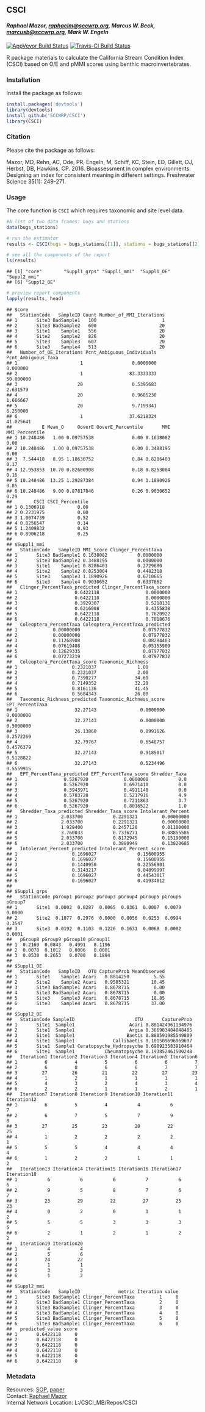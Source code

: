 
## CSCI

#### *Raphael Mazor, <raphaelm@sccwrp.org>, Marcus W. Beck, <marcusb@sccwrp.org>, Mark W. Engeln*

[![AppVeyor Build
Status](https://ci.appveyor.com/api/projects/status/github/SCCWRP/CSCI?branch=master&svg=true)](https://ci.appveyor.com/project/SCCWRP/CSCI)
[![Travis-CI Build
Status](https://travis-ci.org/SCCWRP/CSCI.svg?branch=master)](https://travis-ci.org/SCCWRP/CSCI)

R package materials to calculate the California Stream Condition Index
(CSCI) based on O/E and pMMI scores using benthic macroinvertebrates.

### Installation

Install the package as follows:

``` r
install.packages('devtools')
library(devtools)
install_github('SCCWRP/CSCI')
library(CSCI)
```

### Citation

Please cite the package as follows:

Mazor, MD, Rehn, AC, Ode, PR, Engeln, M, Schiff, KC, Stein, ED, Gillett,
DJ, Herbst, DB, Hawkins, CP. 2016. Bioassessment in complex
environments: Designing an index for consistent meaning in different
settings. Freshwater Science 35(1): 249-271.

### Usage

The core function is `CSCI` which requires taxonomic and site level
data.

``` r
#A list of two data frames: bugs and stations
data(bugs_stations) 

# run the estimator
results <- CSCI(bugs = bugs_stations[[1]], stations = bugs_stations[[2]])

# see all the components of the report
ls(results)
```

    ## [1] "core"        "Suppl1_grps" "Suppl1_mmi"  "Suppl1_OE"   "Suppl2_mmi" 
    ## [6] "Suppl2_OE"

``` r
# preview report components
lapply(results, head)
```

    ## $core
    ##   StationCode   SampleID Count Number_of_MMI_Iterations
    ## 1       Site3 BadSample1   100                        1
    ## 2       Site3 BadSample2   600                       20
    ## 3       Site1    Sample1   556                       20
    ## 4       Site2    Sample2   826                       20
    ## 5       Site3    Sample3   607                       20
    ## 6       Site3    Sample4   513                       20
    ##   Number_of_OE_Iterations Pcnt_Ambiguous_Individuals Pcnt_Ambiguous_Taxa
    ## 1                       1                  0.0000000            0.000000
    ## 2                       1                 83.3333333           50.000000
    ## 3                      20                  0.5395683            2.631579
    ## 4                      20                  0.9685230            1.666667
    ## 5                      20                  9.7199341            6.250000
    ## 6                       1                 37.6218324           41.025641
    ##           E Mean_O     OoverE OoverE_Percentile       MMI MMI_Percentile
    ## 1 10.248486   1.00 0.09757538              0.00 0.1638082           0.00
    ## 2 10.248486   1.00 0.09757538              0.00 0.3488195           0.00
    ## 3  7.544418   8.95 1.18630752              0.84 0.8286403           0.17
    ## 4 12.953853  10.70 0.82600908              0.18 0.8253004           0.16
    ## 5 10.248486  13.25 1.29287384              0.94 1.1890926           0.85
    ## 6 10.248486   9.00 0.87817846              0.26 0.9030652           0.29
    ##        CSCI CSCI_Percentile
    ## 1 0.1306918            0.00
    ## 2 0.2231975            0.00
    ## 3 1.0074739            0.52
    ## 4 0.8256547            0.14
    ## 5 1.2409832            0.93
    ## 6 0.8906218            0.25
    ## 
    ## $Suppl1_mmi
    ##   StationCode   SampleID MMI_Score Clinger_PercentTaxa
    ## 1       Site3 BadSample1 0.1638082           0.0000000
    ## 2       Site3 BadSample2 0.3488195           0.0000000
    ## 3       Site1    Sample1 0.8286403           0.2729680
    ## 4       Site2    Sample2 0.8253004           0.4482318
    ## 5       Site3    Sample3 1.1890926           0.6710665
    ## 6       Site3    Sample4 0.9030652           0.6337662
    ##   Clinger_PercentTaxa_predicted Clinger_PercentTaxa_score
    ## 1                     0.6422118                 0.0000000
    ## 2                     0.6422118                 0.0000000
    ## 3                     0.3929307                 0.5218131
    ## 4                     0.6216008                 0.4355838
    ## 5                     0.6422118                 0.7620922
    ## 6                     0.6422118                 0.7018676
    ##   Coleoptera_PercentTaxa Coleoptera_PercentTaxa_predicted
    ## 1             0.00000000                       0.07977832
    ## 2             0.00000000                       0.07977832
    ## 3             0.11268908                       0.08284403
    ## 4             0.07619408                       0.05155909
    ## 5             0.12629335                       0.07977832
    ## 6             0.07273219                       0.07977832
    ##   Coleoptera_PercentTaxa_score Taxonomic_Richness
    ## 1                    0.2321037               1.00
    ## 2                    0.2321037               2.00
    ## 3                    0.7390277              34.60
    ## 4                    0.7149352              32.20
    ## 5                    0.8161136              41.45
    ## 6                    0.5684343              26.80
    ##   Taxonomic_Richness_predicted Taxonomic_Richness_score EPT_PercentTaxa
    ## 1                     32.27143                0.0000000       0.0000000
    ## 2                     32.27143                0.0000000       0.5000000
    ## 3                     26.13860                0.8991626       0.2572269
    ## 4                     32.79767                0.6548757       0.4576379
    ## 5                     32.27143                0.9185017       0.5128822
    ## 6                     32.27143                0.5234496       0.5559915
    ##   EPT_PercentTaxa_predicted EPT_PercentTaxa_score Shredder_Taxa
    ## 1                 0.5267920             0.0000000           0.0
    ## 2                 0.5267920             0.6971410           0.0
    ## 3                 0.3943971             0.4911140           0.0
    ## 4                 0.5783728             0.5217916           4.9
    ## 5                 0.5267920             0.7211863           3.7
    ## 6                 0.5267920             0.8016522           1.0
    ##   Shredder_Taxa_predicted Shredder_Taxa_score Intolerant_Percent
    ## 1                2.033700           0.2291321         0.00000000
    ## 2                2.033700           0.2291321         0.00000000
    ## 3                1.929400           0.2457120         0.01100000
    ## 4                3.760033           0.7336271         0.08855586
    ## 5                2.033700           0.8172945         0.15190000
    ## 6                2.033700           0.3880949         0.13820685
    ##   Intolerant_Percent_predicted Intolerant_Percent_score
    ## 1                    0.1696027               0.15600955
    ## 2                    0.1696027               0.15600955
    ## 3                    0.1440950               0.22556901
    ## 4                    0.3143217               0.04899997
    ## 5                    0.1696027               0.44543017
    ## 6                    0.1696027               0.41934012
    ## 
    ## $Suppl1_grps
    ##   StationCode pGroup1 pGroup2 pGroup3 pGroup4 pGroup5 pGroup6 pGroup7
    ## 1       Site1  0.0002  0.0287  0.0065  0.0361  0.0007  0.0079  0.0000
    ## 2       Site2  0.1077  0.2976  0.0000  0.0056  0.0253  0.0994  0.3547
    ## 3       Site3  0.0192  0.1103  0.1226  0.1631  0.0068  0.0002  0.0001
    ##   pGroup8 pGroup9 pGroup10 pGroup11
    ## 1  0.2169  0.0843   0.4991   0.1196
    ## 2  0.0078  0.1012   0.0006   0.0001
    ## 3  0.0530  0.2653   0.0700   0.1894
    ## 
    ## $Suppl1_OE
    ##   StationCode   SampleID   OTU CaptureProb MeanObserved
    ## 1       Site1    Sample1 Acari   0.8814250         5.55
    ## 2       Site2    Sample2 Acari   0.9585321        10.45
    ## 3       Site3 BadSample1 Acari   0.8678715         0.00
    ## 4       Site3 BadSample2 Acari   0.8678715         0.00
    ## 5       Site3    Sample3 Acari   0.8678715        18.85
    ## 6       Site3    Sample4 Acari   0.8678715        37.00
    ## 
    ## $Suppl2_OE
    ##   StationCode SampleID                      OTU       CaptureProb
    ## 1       Site1  Sample1                    Acari 0.881424961134976
    ## 2       Site1  Sample1                    Argia 0.366983484848485
    ## 3       Site1  Sample1                   Baetis 0.880591985549809
    ## 4       Site1  Sample1              Callibaetis 0.101509696969697
    ## 5       Site1  Sample1 Ceratopsyche_Hydropsyche 0.698923583910464
    ## 6       Site1  Sample1           Cheumatopsyche 0.193852461500248
    ##   Iteration1 Iteration2 Iteration3 Iteration4 Iteration5 Iteration6
    ## 1          6          4          5          6          6          7
    ## 2          6          8          6          6          7          7
    ## 3         27         26         21         22         27         23
    ## 4          1          2          1          1          1          1
    ## 5          4          3          2          4          3          4
    ## 6          2          2          1          1          2          1
    ##   Iteration7 Iteration8 Iteration9 Iteration10 Iteration11 Iteration12
    ## 1          6          5          4           4           6           7
    ## 2          6          7          5           7           9           8
    ## 3         27         25         23          20          22          25
    ## 4          1          2          2           2           2           1
    ## 5          5          5          4           4           4           4
    ## 6          1          2          2           1           1           2
    ##   Iteration13 Iteration14 Iteration15 Iteration16 Iteration17 Iteration18
    ## 1           6           6           6           7           6           6
    ## 2           9           5           8           7           6           7
    ## 3          23          29          22          27          25          23
    ## 4           0           2           0           1           1           2
    ## 5           5           5           3           3           3           5
    ## 6           2           1           2           1           2           2
    ##   Iteration19 Iteration20
    ## 1           4           4
    ## 2           5           6
    ## 3          24          22
    ## 4           1           1
    ## 5           3           3
    ## 6           1           2
    ## 
    ## $Suppl2_mmi
    ##   StationCode   SampleID              metric Iteration value
    ## 1       Site3 BadSample1 Clinger_PercentTaxa         1     0
    ## 2       Site3 BadSample1 Clinger_PercentTaxa         2     0
    ## 3       Site3 BadSample1 Clinger_PercentTaxa         3     0
    ## 4       Site3 BadSample1 Clinger_PercentTaxa         4     0
    ## 5       Site3 BadSample1 Clinger_PercentTaxa         5     0
    ## 6       Site3 BadSample1 Clinger_PercentTaxa         6     0
    ##   predicted_value score
    ## 1       0.6422118     0
    ## 2       0.6422118     0
    ## 3       0.6422118     0
    ## 4       0.6422118     0
    ## 5       0.6422118     0
    ## 6       0.6422118     0

### Metadata
Resources: <a href="https://www.waterboards.ca.gov/water_issues/programs/swamp/bioassessment/docs/CSCI_Instructions_08_01_18.pdf">SOP</a>, <a href="http://ftp.sccwrp.org/pub/download/DOCUMENTS/JournalArticles/889_MazorBioasssmentComplexHabitats_CSCI.pdf">paper</a><br>
Contact: <a href="https://www.sccwrp.org/about/staff/raphael-mazor/">Raphael Mazor</a><br>
Internal Network Location: L:/CSCI_MB/Repos/CSCI
